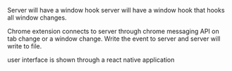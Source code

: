 Server will have a window hook  server will have a window hook that hooks all window changes.

Chrome extension connects to server through chrome messaging API on tab change or a window change. Write the event to server and server will write to file.

user interface is shown through a react native application
